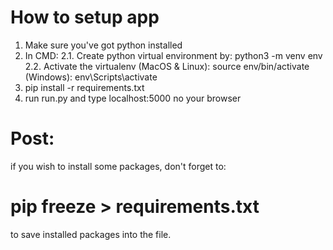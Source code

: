 # How to setup app

1. Make sure you've got python installed
2. In CMD:
    2.1. Create python virtual environment by:
        python3 -m venv env
    2.2. Activate the virtualenv
            (MacOS & Linux):
                source env/bin/activate
            (Windows):
                env\Scripts\activate
3. pip install -r requirements.txt
4. run run.py and type localhost:5000 no your browser 

# Post:
if you wish to install some packages, don't forget to:

# pip freeze > requirements.txt
to save installed packages into the file.